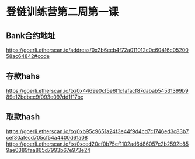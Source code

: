 # 登链训练营第二周第一课
## Bank合约地址
https://goerli.etherscan.io/address/0x2b6ecb4f72a011012c0c60416c0520058ac64842#code

## 存款hahs
https://goerli.etherscan.io/tx/0x4469e0cf5e6f1c1afacf87dabab54531399b989e12bdbcc9f093e097dd1f17bc

## 取款hash
https://goerli.etherscan.io/tx/0xb95c9651a24f3e44f9d4cd7c1746ed3c83b7cef30afecd705cf54a4400d61a08
https://goerli.etherscan.io/tx/0xced20cf0b75cf1102ad6d86057c2b2592b859ae0389faa865d7993b67e973e24
